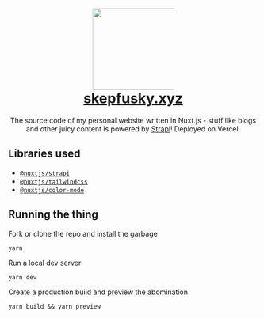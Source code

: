 <h1 align="center">
  <img src="https://user-images.githubusercontent.com/94678583/169239867-282eadb0-dd3e-4af6-b071-3a1ea94c34ee.png" width="165">
  <br>
  <a href="https://skepfusky.xyz">skepfusky.xyz</a>
</h1>

<p align="center">
The source code of my personal website written in Nuxt.js - stuff like blogs and other juicy content is powered by
<a href="https://github.com/nuxt-community/strapi-module">Strapi</a>! Deployed on Vercel.
</p>

## Libraries used

- [`@nuxtjs/strapi`](https://github.com/nuxt-community/strapi-module)
- [`@nuxtjs/tailwindcss`](https://github.com/nuxt-community/tailwindcss-module)
- [`@nuxtjs/color-mode`](https://github.com/nuxt-community/color-mode-module)

## Running the thing

Fork or clone the repo and install the garbage

```console
yarn
```

Run a local dev server

```console
yarn dev
```

Create a production build and preview the abomination

```console
yarn build && yarn preview
```
